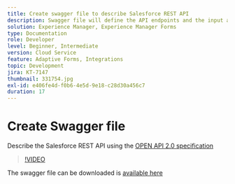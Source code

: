```yaml
---
title: Create swagger file to describe Salesforce REST API
description: Swagger file will define the API endpoints and the input and output parameters
solution: Experience Manager, Experience Manager Forms
type: Documentation
role: Developer
level: Beginner, Intermediate
version: Cloud Service
feature: Adaptive Forms, Integrations
topic: Development
jira: KT-7147
thumbnail: 331754.jpg
exl-id: e406fe4d-f0b6-4e5d-9e18-c28d30a456c7
duration: 17
---
```

# Create Swagger file

Describe the Salesforce REST API using the [OPEN API 2.0 specification](https://swagger.io/docs/specification/2-0/basic-structure/)

>[!VIDEO](https://video.tv.adobe.com/v/331754?quality=12&learn=on)

The swagger file can be downloaded is [available here](assets/sfdc-rest-swagger.zip)
